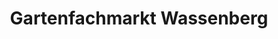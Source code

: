 ---
title: "Gartenfachmarkt Wassenberg"
url: /grevenbroich/gartenfachmarkt-wassenberg/
shop: Garten-Center
---